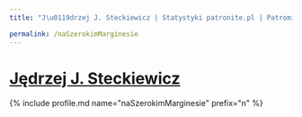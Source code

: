 ```yaml
---
title: "J\u0119drzej J. Steckiewicz | Statystyki patronite.pl | Patromierz"

permalink: /naSzerokimMarginesie
---
```


# [Jędrzej J. Steckiewicz](https://patronite.pl/naSzerokimMarginesie)

{% include profile.md name="naSzerokimMarginesie" prefix="n" %}
